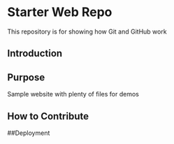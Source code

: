  # Starter Web Repo

This repository is for showing how Git and GitHub work
## Introduction

## Purpose

Sample website with plenty of files for demos


## How to Contribute



##Deployment